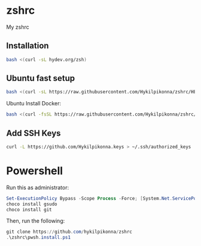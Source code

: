 # zshrc

My zshrc

## Installation

```sh
bash <(curl -sL hydev.org/zsh)
```

## Ubuntu fast setup

```sh
bash <(curl -sL https://raw.githubusercontent.com/Hykilpikonna/zshrc/HEAD/ubuntu_setup.sh)
```

Ubuntu Install Docker:

```sh
bash <(curl -fsSL https://raw.githubusercontent.com/Hykilpikonna/zshrc/HEAD/ubuntu_docker.sh)
```

## Add SSH Keys

```sh
curl -L https://github.com/Hykilpikonna.keys > ~/.ssh/authorized_keys
```

# Powershell

Run this as administrator:

```powershell
Set-ExecutionPolicy Bypass -Scope Process -Force; [System.Net.ServicePointManager]::SecurityProtocol = [System.Net.ServicePointManager]::SecurityProtocol -bor 3072; iex ((New-Object System.Net.WebClient).DownloadString('https://community.chocolatey.org/install.ps1'))
choco install gsudo
choco install git
```

Then, run the following:

```powershell
git clone https://github.com/hykilpikonna/zshrc
.\zshrc\pwsh.install.ps1
```

